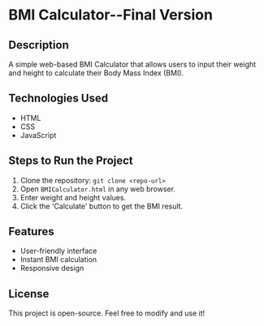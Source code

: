 # BMI Calculator--Final Version

## Description
A simple web-based BMI Calculator that allows users to input their weight and height to calculate their Body Mass Index (BMI).

## Technologies Used
- HTML
- CSS
- JavaScript

## Steps to Run the Project
1. Clone the repository: `git clone <repo-url>`
2. Open `BMICalculator.html` in any web browser.
3. Enter weight and height values.
4. Click the 'Calculate' button to get the BMI result.

## Features
- User-friendly interface
- Instant BMI calculation
- Responsive design

## License
This project is open-source. Feel free to modify and use it!
